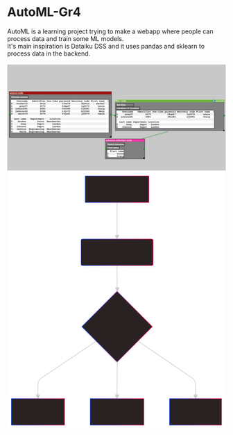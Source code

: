 # AutoML-Gr4
  AutoML is a learning project trying to make a webapp where people can process data and train some ML models.<br>
  It's main inspiration is Dataiku DSS and it uses pandas and sklearn to process data in the backend.<br>
  <br>
  <img src="https://github.com/AlexandreBoult/AlexandreBoult/blob/main/media/auto_ml_1.png" alt="" title="">
  <img src="test.svg" alt="" title="">
